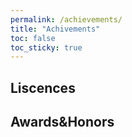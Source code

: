 ```yaml
---
permalink: /achievements/
title: "Achivements"
toc: false
toc_sticky: true
---
```


## Liscences

## Awards&Honors